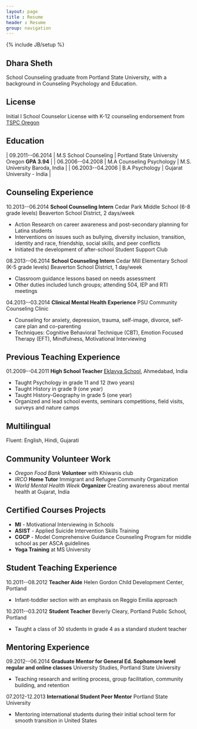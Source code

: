 ```yaml
---
layout: page
title : Resume
header : Resume
group: navigation
---
```

{% include JB/setup %}

## Dhara Sheth

School Counseling graduate from Portland State University, with a background in Counseling Psychology and Education.

## License

Initial I School Counselor License with K-12 counseling endorsement from [TSPC Oregon](http://www.oregon.gov/TSPC/Pages/index.aspx)

## Education

| 09.2011--06.2014 | M.S School Counseling     | Portland State University Oregon **GPA 3.94** |
| 06.2006--04.2008 | M.A Counseling Psychology | M.S. University Baroda, India |
| 06.2003--04.2006 | B.A Psychology            | Gujarat University - India  |

## Counseling Experience

10.2013--06.2014 **School Counseling Intern** Cedar Park Middle School (6-8 grade levels) Beaverton School District, 2 days/week

* Action Research on career awareness and post-secondary planning for Latina students
* Interventions on issues such as bullying, diversity inclusion, transition, identity and race, friendship, social skills, and peer conflicts
* Initiated the development of after-school Student Support Club

08.2013--06.2014 **School Counseling Intern** Cedar Mill Elementary School (K-5 grade levels)  Beaverton School District, 1 day/week

* Classroom guidance lessons based on needs assessment
* Other duties included lunch groups; attending 504, IEP and RTI meetings

04.2013--03.2014 **Clinical Mental Health Experience** PSU Community Counseling Clinic

* Counseling for anxiety, depression, trauma, self-image, divorce, self-care plan and co-parenting
* Techniques: Cognitive  Behavioral Technique (CBT), Emotion Focused Therapy (EFT), Mindfulness, Motivational Interviewing

## Previous Teaching Experience

01.2009--04.2011 **High School Teacher** [Eklavya School](www.eklavya.org), Ahmedabad, India

* Taught Psychology in grade 11 and 12 (two years)
* Taught History in grade 9 (one year)
* Taught History-Geography in grade 5 (one year)
* Organized and lead school events, seminars  competitions, field visits, surveys and nature camps

## Multilingual

Fluent: English, Hindi, Gujarati

## Community  Volunteer Work

* *Oregon Food Bank* **Volunteer** with Khiwanis club 
* *IRCO* **Home Tutor** Immigrant and Refugee Community Organization
* *World Mental Health Week* **Organizer** Creating awareness about mental health at Gujarat, India

## Certified Courses  Projects

* **MI** - Motivational Interviewing in Schools
* **ASIST** - Applied Suicide Intervention Skills Training
* **CGCP** - Model Comprehensive Guidance  Counseling Program for middle school as per ASCA guidelines
* **Yoga Training** at MS University

## Student Teaching Experience

10.2011--08.2012 **Teacher Aide** Helen Gordon Child Development Center, Portland 

* Infant-toddler section with an emphasis on Reggio Emilia approach

10.2011--03.2012 **Student Teacher** Beverly Cleary, Portland Public School, Portland

* Taught a class of 30 students in grade 4 as a standard student teacher

## Mentoring Experience

09.2012--06.2014 **Graduate Mentor for General Ed. Sophomore level regular and online classes** University Studies, Portland State University

* Teaching research and writing process, group facilitation, community building, and retention


07.2012-12.2013 **International Student Peer Mentor** Portland State University

* Mentoring international students during their initial school term for smooth transition in United States


